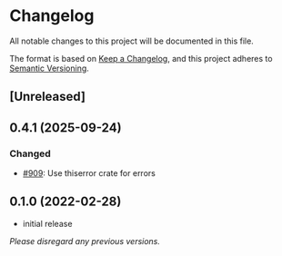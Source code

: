 # Changelog

All notable changes to this project will be documented in this file.

The format is based on [Keep a Changelog](https://keepachangelog.com/en/1.0.0/),
and this project adheres to [Semantic Versioning](https://semver.org/spec/v2.0.0.html).

## [Unreleased]

## 0.4.1 (2025-09-24)

### Changed

- [#909](https://github.com/openmls/openmls/pull/909): Use thiserror crate for errors

## 0.1.0 (2022-02-28)

- initial release

_Please disregard any previous versions._
